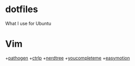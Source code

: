 dotfiles
========

What I use for Ubuntu

# Vim
+[pathogen](https://github.com/tpope/vim-pathogen)
+[ctrlp](https://github.com/kien/ctrlp.vim)
+[nerdtree](https://github.com/scrooloose/nerdtree)
+[youcompleteme](https://github.com/Valloric/YouCompleteMe)
+[easymotion](https://github.com/Lokaltog/vim-easymotion)
